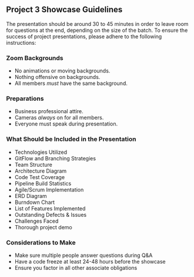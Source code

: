 ## Project 3 Showcase Guidelines
The presentation should be around 30 to 45 minutes in order to leave room for questions at the end, depending on the size of the batch. To ensure the success of project presentations, please adhere to the following instructions:
### Zoom Backgrounds
- No animations or moving backgrounds.
- Nothing offensive on backgrounds.
- All members *must* have the same background.
### Preparations
- Business professional attire.
- Cameras *always* on for all members.
- Everyone must speak during presentation.
### What Should be Included in the Presentation
- Technologies Utilized
- GitFlow and Branching Strategies
- Team Structure
- Architecture Diagram
- Code Test Coverage
- Pipeline Build Statistics
- Agile/Scrum Implementation
- ERD Diagram
- Burndown Chart
- List of Features Implemented
- Outstanding Defects & Issues
- Challenges Faced
- Thorough project demo
### Considerations to Make
- Make sure multiple people answer questions during Q&A
- Have a code freeze at least 24-48 hours before the showcase
- Ensure you factor in all other associate obligations

